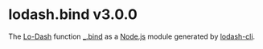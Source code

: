 # lodash.bind v3.0.0

The [Lo-Dash](https://lodash.com/) function [_.bind](http://lodash.com/docs#bind) as a [Node.js](http://nodejs.org/) module generated by [lodash-cli](https://www.npmjs.com/package/lodash-cli).
